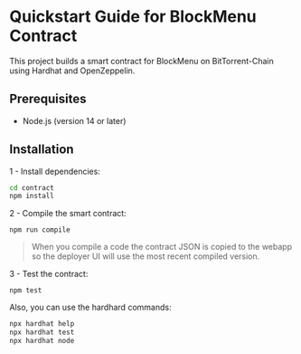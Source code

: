 # Quickstart Guide for BlockMenu Contract

This project builds a smart contract for BlockMenu on BitTorrent-Chain using Hardhat and OpenZeppelin.

## Prerequisites

- Node.js (version 14 or later)

## Installation

1 - Install dependencies:

```sh
cd contract
npm install
```

2 - Compile the smart contract:

```
npm run compile
```

> When you compile a code the contract JSON is copied to the webapp so the deployer UI will use the most recent compiled version.

3 - Test the contract:

```
npm test
```

Also, you can use the hardhard commands:

```sh
npx hardhat help
npx hardhat test
npx hardhat node
```
